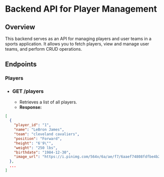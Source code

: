 # Backend API for Player Management
## Overview
This backend serves as an API for managing players and user teams in a sports application. It allows you to fetch players, view and manage user teams, and perform CRUD operations.

## Endpoints
### Players
- ### GET /players
  - Retrieves a list of all players.
  - **Response:**
```json
[
  {
    "player_id": "1",
    "name": "LeBron James",
    "team": "cleveland cavaliers",
    "position": "Forward",
    "height": "6'9\"",
    "weight": "250 lbs",
    "birthdate": "1984-12-30",
    "image_url": "https://i.pinimg.com/564x/6a/ae/f7/6aaef74808fdfbe4b25c41699fba6d81.jpg"
  },
  ...
]
```